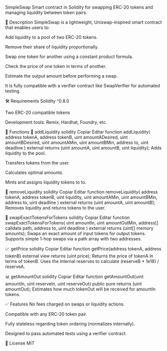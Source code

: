 SimpleSwap
Smart contract in Solidity for swapping ERC-20 tokens and managing liquidity between token pairs.

📌 Description
SimpleSwap is a lightweight, Uniswap-inspired smart contract that enables users to:

Add liquidity to a pool of two ERC-20 tokens.

Remove their share of liquidity proportionally.

Swap one token for another using a constant product formula.

Check the price of one token in terms of another.

Estimate the output amount before performing a swap.

It is fully compatible with a verifier contract like SwapVerifier for automated testing.

🛠 Requirements
Solidity ^0.8.0

Two ERC-20 compatible tokens

Development tools: Remix, Hardhat, Foundry, etc.

🔧 Functions
🧪 addLiquidity
solidity
Copiar
Editar
function addLiquidity(
    address tokenA,
    address tokenB,
    uint amountADesired,
    uint amountBDesired,
    uint amountAMin,
    uint amountBMin,
    address to,
    uint deadline
) external returns (uint amountA, uint amountB, uint liquidity);
Adds liquidity to the pool.

Transfers tokens from the user.

Calculates optimal amounts.

Mints and assigns liquidity tokens to to.

🧪 removeLiquidity
solidity
Copiar
Editar
function removeLiquidity(
    address tokenA,
    address tokenB,
    uint liquidity,
    uint amountAMin,
    uint amountBMin,
    address to,
    uint deadline
) external returns (uint amountA, uint amountB);
Removes liquidity and returns tokens to the user.

🔄 swapExactTokensForTokens
solidity
Copiar
Editar
function swapExactTokensForTokens(
    uint amountIn,
    uint amountOutMin,
    address[] calldata path,
    address to,
    uint deadline
) external returns (uint[] memory amounts);
Swaps an exact amount of input tokens for output tokens.
Supports simple 1-hop swaps via a path array with two addresses.

📈 getPrice
solidity
Copiar
Editar
function getPrice(address tokenA, address tokenB) external view returns (uint price);
Returns the price of tokenA in terms of tokenB.
Uses the internal reserves to calculate (reserveB * 1e18) / reserveA.

📊 getAmountOut
solidity
Copiar
Editar
function getAmountOut(uint amountIn, uint reserveIn, uint reserveOut) public pure returns (uint amountOut);
Estimates how much tokenOut will be received for amountIn tokens.

✅ Features
No fees charged on swaps or liquidity actions.

Compatible with any ERC-20 token pair.

Fully stateless regarding token ordering (normalizes internally).

Designed to pass automated tests using a verifier contract.

📝 License
MIT

